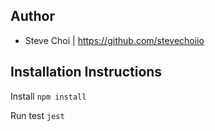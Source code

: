 ## Author

- Steve Choi | https://github.com/stevechoiio

## Installation Instructions

Install
`npm install`

Run test
`jest`
